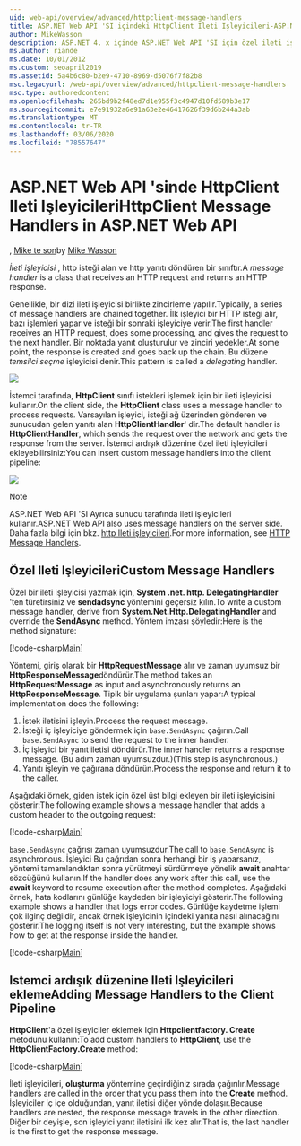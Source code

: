 ```yaml
---
uid: web-api/overview/advanced/httpclient-message-handlers
title: ASP.NET Web API 'SI içindeki HttpClient Ileti Işleyicileri-ASP.NET 4. x
author: MikeWasson
description: ASP.NET 4. x içinde ASP.NET Web API 'SI için özel ileti işleyicileri oluşturma
ms.author: riande
ms.date: 10/01/2012
ms.custom: seoapril2019
ms.assetid: 5a4b6c80-b2e9-4710-8969-d5076f7f82b8
msc.legacyurl: /web-api/overview/advanced/httpclient-message-handlers
msc.type: authoredcontent
ms.openlocfilehash: 265bd9b2f48ed7d1e955f3c4947d10fd589b3e17
ms.sourcegitcommit: e7e91932a6e91a63e2e46417626f39d6b244a3ab
ms.translationtype: MT
ms.contentlocale: tr-TR
ms.lasthandoff: 03/06/2020
ms.locfileid: "78557647"
---
```

# <a name="httpclient-message-handlers-in-aspnet-web-api"></a><span data-ttu-id="3522f-103">ASP.NET Web API 'sinde HttpClient Ileti Işleyicileri</span><span class="sxs-lookup"><span data-stu-id="3522f-103">HttpClient Message Handlers in ASP.NET Web API</span></span>

<span data-ttu-id="3522f-104">, [Mike te son](https://github.com/MikeWasson)</span><span class="sxs-lookup"><span data-stu-id="3522f-104">by [Mike Wasson](https://github.com/MikeWasson)</span></span>

<span data-ttu-id="3522f-105">*İleti işleyicisi* , http isteği alan ve http yanıtı döndüren bir sınıftır.</span><span class="sxs-lookup"><span data-stu-id="3522f-105">A *message handler* is a class that receives an HTTP request and returns an HTTP response.</span></span>

<span data-ttu-id="3522f-106">Genellikle, bir dizi ileti işleyicisi birlikte zincirleme yapılır.</span><span class="sxs-lookup"><span data-stu-id="3522f-106">Typically, a series of message handlers are chained together.</span></span> <span data-ttu-id="3522f-107">İlk işleyici bir HTTP isteği alır, bazı işlemleri yapar ve isteği bir sonraki işleyiciye verir.</span><span class="sxs-lookup"><span data-stu-id="3522f-107">The first handler receives an HTTP request, does some processing, and gives the request to the next handler.</span></span> <span data-ttu-id="3522f-108">Bir noktada yanıt oluşturulur ve zinciri yedekler.</span><span class="sxs-lookup"><span data-stu-id="3522f-108">At some point, the response is created and goes back up the chain.</span></span> <span data-ttu-id="3522f-109">Bu düzene *temsilci seçme* işleyicisi denir.</span><span class="sxs-lookup"><span data-stu-id="3522f-109">This pattern is called a *delegating* handler.</span></span>

![](httpclient-message-handlers/_static/image1.png)

<span data-ttu-id="3522f-110">İstemci tarafında, **HttpClient** sınıfı istekleri işlemek için bir ileti işleyicisi kullanır.</span><span class="sxs-lookup"><span data-stu-id="3522f-110">On the client side, the **HttpClient** class uses a message handler to process requests.</span></span> <span data-ttu-id="3522f-111">Varsayılan işleyici, isteği ağ üzerinden gönderen ve sunucudan gelen yanıtı alan **HttpClientHandler**' dir.</span><span class="sxs-lookup"><span data-stu-id="3522f-111">The default handler is **HttpClientHandler**, which sends the request over the network and gets the response from the server.</span></span> <span data-ttu-id="3522f-112">İstemci ardışık düzenine özel ileti işleyicileri ekleyebilirsiniz:</span><span class="sxs-lookup"><span data-stu-id="3522f-112">You can insert custom message handlers into the client pipeline:</span></span>

![](httpclient-message-handlers/_static/image2.png)

> [!NOTE]
> <span data-ttu-id="3522f-113">ASP.NET Web API 'SI Ayrıca sunucu tarafında ileti işleyicileri kullanır.</span><span class="sxs-lookup"><span data-stu-id="3522f-113">ASP.NET Web API also uses message handlers on the server side.</span></span> <span data-ttu-id="3522f-114">Daha fazla bilgi için bkz. [http Ileti işleyicileri](http-message-handlers.md).</span><span class="sxs-lookup"><span data-stu-id="3522f-114">For more information, see [HTTP Message Handlers](http-message-handlers.md).</span></span>

## <a name="custom-message-handlers"></a><span data-ttu-id="3522f-115">Özel Ileti Işleyicileri</span><span class="sxs-lookup"><span data-stu-id="3522f-115">Custom Message Handlers</span></span>

<span data-ttu-id="3522f-116">Özel bir ileti işleyicisi yazmak için, **System .net. http. DelegatingHandler** 'ten türetirsiniz ve **sendadsync** yöntemini geçersiz kılın.</span><span class="sxs-lookup"><span data-stu-id="3522f-116">To write a custom message handler, derive from **System.Net.Http.DelegatingHandler** and override the **SendAsync** method.</span></span> <span data-ttu-id="3522f-117">Yöntem imzası şöyledir:</span><span class="sxs-lookup"><span data-stu-id="3522f-117">Here is the method signature:</span></span>

[!code-csharp[Main](httpclient-message-handlers/samples/sample1.cs)]

<span data-ttu-id="3522f-118">Yöntemi, giriş olarak bir **HttpRequestMessage** alır ve zaman uyumsuz bir **HttpResponseMessage**döndürür.</span><span class="sxs-lookup"><span data-stu-id="3522f-118">The method takes an **HttpRequestMessage** as input and asynchronously returns an **HttpResponseMessage**.</span></span> <span data-ttu-id="3522f-119">Tipik bir uygulama şunları yapar:</span><span class="sxs-lookup"><span data-stu-id="3522f-119">A typical implementation does the following:</span></span>

1. <span data-ttu-id="3522f-120">İstek iletisini işleyin.</span><span class="sxs-lookup"><span data-stu-id="3522f-120">Process the request message.</span></span>
2. <span data-ttu-id="3522f-121">İsteği iç işleyiciye göndermek için `base.SendAsync` çağırın.</span><span class="sxs-lookup"><span data-stu-id="3522f-121">Call `base.SendAsync` to send the request to the inner handler.</span></span>
3. <span data-ttu-id="3522f-122">İç işleyici bir yanıt iletisi döndürür.</span><span class="sxs-lookup"><span data-stu-id="3522f-122">The inner handler returns a response message.</span></span> <span data-ttu-id="3522f-123">(Bu adım zaman uyumsuzdur.)</span><span class="sxs-lookup"><span data-stu-id="3522f-123">(This step is asynchronous.)</span></span>
4. <span data-ttu-id="3522f-124">Yanıtı işleyin ve çağırana döndürün.</span><span class="sxs-lookup"><span data-stu-id="3522f-124">Process the response and return it to the caller.</span></span>

<span data-ttu-id="3522f-125">Aşağıdaki örnek, giden istek için özel üst bilgi ekleyen bir ileti işleyicisini gösterir:</span><span class="sxs-lookup"><span data-stu-id="3522f-125">The following example shows a message handler that adds a custom header to the outgoing request:</span></span>

[!code-csharp[Main](httpclient-message-handlers/samples/sample2.cs)]

<span data-ttu-id="3522f-126">`base.SendAsync` çağrısı zaman uyumsuzdur.</span><span class="sxs-lookup"><span data-stu-id="3522f-126">The call to `base.SendAsync` is asynchronous.</span></span> <span data-ttu-id="3522f-127">İşleyici Bu çağrıdan sonra herhangi bir iş yaparsanız, yöntemi tamamlandıktan sonra yürütmeyi sürdürmeye yönelik **await** anahtar sözcüğünü kullanın.</span><span class="sxs-lookup"><span data-stu-id="3522f-127">If the handler does any work after this call, use the **await** keyword to resume execution after the method completes.</span></span> <span data-ttu-id="3522f-128">Aşağıdaki örnek, hata kodlarını günlüğe kaydeden bir işleyiciyi gösterir.</span><span class="sxs-lookup"><span data-stu-id="3522f-128">The following example shows a handler that logs error codes.</span></span> <span data-ttu-id="3522f-129">Günlüğe kaydetme işlemi çok ilginç değildir, ancak örnek işleyicinin içindeki yanıta nasıl alınacağını gösterir.</span><span class="sxs-lookup"><span data-stu-id="3522f-129">The logging itself is not very interesting, but the example shows how to get at the response inside the handler.</span></span>

[!code-csharp[Main](httpclient-message-handlers/samples/sample3.cs?highlight=10,13)]

## <a name="adding-message-handlers-to-the-client-pipeline"></a><span data-ttu-id="3522f-130">Istemci ardışık düzenine Ileti Işleyicileri ekleme</span><span class="sxs-lookup"><span data-stu-id="3522f-130">Adding Message Handlers to the Client Pipeline</span></span>

<span data-ttu-id="3522f-131">**HttpClient**'a özel işleyiciler eklemek Için **Httpclientfactory. Create** metodunu kullanın:</span><span class="sxs-lookup"><span data-stu-id="3522f-131">To add custom handlers to **HttpClient**, use the **HttpClientFactory.Create** method:</span></span>

[!code-csharp[Main](httpclient-message-handlers/samples/sample4.cs)]

<span data-ttu-id="3522f-132">İleti işleyicileri, **oluşturma** yöntemine geçirdiğiniz sırada çağırılır.</span><span class="sxs-lookup"><span data-stu-id="3522f-132">Message handlers are called in the order that you pass them into the **Create** method.</span></span> <span data-ttu-id="3522f-133">İşleyiciler iç içe olduğundan, yanıt iletisi diğer yönde dolaşır.</span><span class="sxs-lookup"><span data-stu-id="3522f-133">Because handlers are nested, the response message travels in the other direction.</span></span> <span data-ttu-id="3522f-134">Diğer bir deyişle, son işleyici yanıt iletisini ilk kez alır.</span><span class="sxs-lookup"><span data-stu-id="3522f-134">That is, the last handler is the first to get the response message.</span></span>

